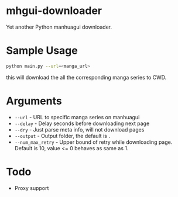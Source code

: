 # mhgui-downloader
Yet another Python manhuagui downloader.

# Sample Usage
```bash
python main.py --url=<manga_url>
```

this will download the all the corresponding manga series to CWD.

# Arguments
 - `--url` - URL to specific manga series on manhuagui
 - `--delay` - Delay seconds before downloading next page
 - `--dry` - Just parse meta info, will not download pages
 - `--output` - Output folder, the default is `.`
 - `--num_max_retry` - Upper bound of retry while downloading page. Default is 10, value <= 0 behaves as same as 1.

# Todo
 - Proxy support